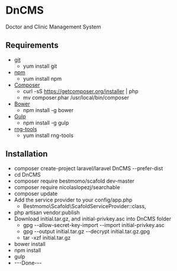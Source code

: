 # DnCMS
Doctor and Clinic Management System

## Requirements
* [git](github.com)
  - yum install git
* [npm](https://docs.npmjs.com/cli/install)
  - yum install npm
* [Composer](https://getcomposer.org/download/) 
  - curl -sS https://getcomposer.org/installer | php
  - mv composer.phar /usr/local/bin/composer
* [Bower](http://bower.io/)
  - npm install -g bower
* [Gulp](https://www.npmjs.com/package/gulp-install)
  - npm install -g gulp
* [rng-tools](https://www.gnu.org/software/hurd/user/tlecarrour/rng-tools.html)
  - yum install rng-tools

## Installation
* composer create-project laravel/laravel DnCMS --prefer-dist
* cd DnCMS 
* composer require bestmomo/scafold dev-master
* composer require nicolaslopezj/searchable
* composer update
* Add the service provider to your config/app.php
  - Bestmomo\Scafold\ScafoldServiceProvider::class,
* php artisan vendor:publish
* Download initial.tar.gz, and initial-privkey.asc into DnCMS folder
  - gpg --allow-secret-key-import --import initial-privkey.asc
  - gpg --output initial.tar.gz --decrypt initial.tar.gz.gpg
  - tar -xzf initial.tar.gz
* bower install
* npm install
* gulp
* ---Done---
